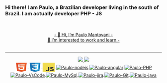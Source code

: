 <h3> Hi there! I am Paulo, a Brazilian developer living in the south of Brazil. I am actually developer PHP - JS</h3>
<br><br>
<div align="center"> <a href="https://github.com/mantovanip"> </div> 
 <div align="center"> - 👋 Hi, I’m Paulo Mantovani -<br> 📝 I’m interested to work and learn -</div>
  <br><hr/>
  <div align="center">
    <a href="https://github.com/mantovanip"> <img height="180em" src="https://github-readme-stats.vercel.app/api?username=mantovanip&amp;show_icons=true&amp;theme=dark&amp;include_all_commits=true&amp;count_private=true"/> 
      <img height="180em" src="https://github-readme-stats.vercel.app/api/top-langs/?username=mantovanip&amp;layout=compact&amp;langs_count=7&amp;theme=dark"/> 
     <br>
     </div> 
    <div align="center" style="display: inline_block"> 
    <img align="center" alt="Paulo-HTML" height="30" width="40" src="https://raw.githubusercontent.com/devicons/devicon/master/icons/html5/html5-original.svg"> 
    <img align="center" alt="Paulo-CSS" height="30" width="40" src="https://raw.githubusercontent.com/devicons/devicon/master/icons/css3/css3-original.svg">
    <img align="center" alt="Paulo-JavaScript" height="30" width="40" src="https://raw.githubusercontent.com/devicons/devicon/master/icons/javascript/javascript-original.svg">
          <img align="center" alt="Paulo-nodejs" height="30" width="40" src="https://cdn.jsdelivr.net/gh/devicons/devicon/icons/nodejs/nodejs-plain.svg" /> 
          <img align="center" alt="Paulo-angular" height="30" width="40" src="https://cdn.jsdelivr.net/gh/devicons/devicon/icons/angular/angular-plain.svg" />
     <img align="center" alt="Paulo-PHP" height="30" width="40" src="https://cdn.jsdelivr.net/gh/devicons/devicon/icons/php/php-plain.svg" /> 
      <img align="center" alt="Paulo-VsCode" height="30" width="40" src="https://cdn.jsdelivr.net/gh/devicons/devicon/icons/vscode/vscode-original.svg" />
      <img align="center" alt="Paulo-MySql" height="30" width="40" src="https://cdn.jsdelivr.net/gh/devicons/devicon/icons/mysql/mysql-original.svg" />
      <img align="center" alt="Paulo-jira" height="30" width="40" src="https://cdn.jsdelivr.net/gh/devicons/devicon/icons/jira/jira-original.svg" />
      <img align="center" alt="Paulo-Git" height="30" width="40" src="https://cdn.jsdelivr.net/gh/devicons/devicon/icons/git/git-original.svg" />
      <img align="center" alt="Paulo-java" height="30" width="40" src="https://cdn.jsdelivr.net/gh/devicons/devicon/icons/java/java-original.svg" />
     </div>



